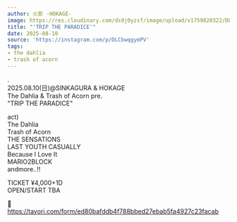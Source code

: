 ```yaml
---
author: 火影 -HOKAGE-
image: https://res.cloudinary.com/ds9j0yzsf/image/upload/v1759820322/DLCbwqgymPV.jpg
title: "'TRIP THE PARADICE'"
date: 2025-08-10
source: 'https://instagram.com/p/DLCbwqgymPV'
tags:
- the dahlia
- trash of acorn
---
```

.<br>
2025.08.10(日)@SINKAGURA & HOKAGE<br>
The Dahlia & Trash of Acorn pre.<br>
"TRIP THE PARADICE"

act)<br>
The Dahlia<br>
Trash of Acorn<br>
THE SENSATIONS<br>
LAST YOUTH CASUALLY<br>
Because I Love It<br>
MARIO2BLOCK<br>
andmore..!!

TICKET ¥4,000+1D<br>
OPEN/START  TBA

🎫<br>
https://tayori.com/form/ed80bafddb4f788bbed27ebab5fa4927c23facab